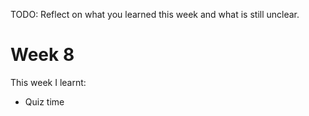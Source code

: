 TODO: Reflect on what you learned this week and what is still unclear.

# Week 8

This week I learnt:

- Quiz time
